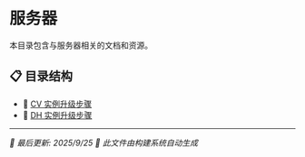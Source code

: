 # 服务器

本目录包含与服务器相关的文档和资源。

## 📋 目录结构

- 📄 [CV 实例升级步骤](CV%20%E5%AE%9E%E4%BE%8B%E5%8D%87%E7%BA%A7%E6%AD%A5%E9%AA%A4)
- 📄 [DH 实例升级步骤](DH%20%E5%AE%9E%E4%BE%8B%E5%8D%87%E7%BA%A7%E6%AD%A5%E9%AA%A4)

---

*📅 最后更新: 2025/9/25*
*🤖 此文件由构建系统自动生成*
